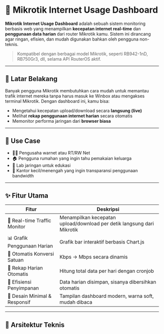 # 📶 Mikrotik Internet Usage Dashboard

**Mikrotik Internet Usage Dashboard** adalah sebuah sistem monitoring berbasis web yang menampilkan **kecepatan internet real-time** dan **penggunaan data harian** dari router Mikrotik kamu. Sistem ini dirancang agar ringan, efisien, dan mudah digunakan bahkan oleh pengguna non-teknis.

> Kompatibel dengan berbagai model Mikrotik, seperti RB942-1nD, RB750Gr3, dll, selama API RouterOS aktif.

---

## 🧠 Latar Belakang

Banyak pengguna Mikrotik membutuhkan cara mudah untuk memantau trafik internet mereka tanpa harus masuk ke Winbox atau mengakses terminal Mikrotik. Dengan dashboard ini, kamu bisa:

- Mengetahui kecepatan upload/download secara **langsung (live)**
- Melihat **rekap penggunaan internet harian** secara otomatis
- Memonitor performa jaringan dari **browser biasa**

---

## 📍 Use Case

- 👨‍💼 Pengusaha warnet atau RT/RW Net
- 🏠 Pengguna rumahan yang ingin tahu pemakaian keluarga
- 🧪 Lab jaringan untuk edukasi
- 📡 Kantor kecil/menengah yang ingin transparansi penggunaan bandwidth

---

## ✨ Fitur Utama

| Fitur                          | Deskripsi                                                                 |
|-------------------------------|--------------------------------------------------------------------------|
| 🔌 Real-time Traffic Monitor   | Menampilkan kecepatan upload/download per detik langsung dari Mikrotik  |
| 📊 Grafik Penggunaan Harian   | Grafik bar interaktif berbasis Chart.js                                  |
| 🔁 Otomatis Konversi Satuan   | Kbps → Mbps secara dinamis                                               |
| 🧮 Rekap Harian Otomatis      | Hitung total data per hari dengan cronjob                                |
| 💾 Efisiensi Penyimpanan      | Data harian disimpan, sisanya dibersihkan otomatis                       |
| 🎨 Desain Minimal & Responsif | Tampilan dashboard modern, warna soft, mudah dibaca                     |

---

## 🧱 Arsitektur Teknis

